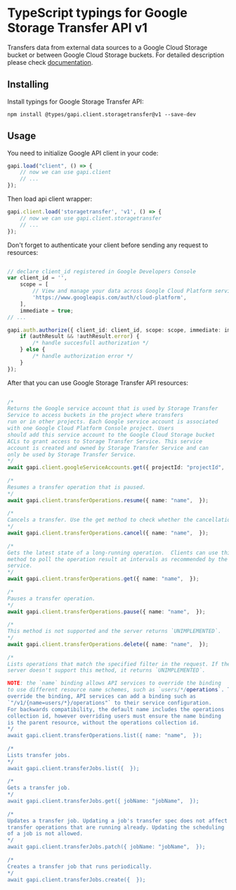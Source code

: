 # TypeScript typings for Google Storage Transfer API v1
Transfers data from external data sources to a Google Cloud Storage bucket or between Google Cloud Storage buckets.
For detailed description please check [documentation](https://cloud.google.com/storage/transfer).

## Installing

Install typings for Google Storage Transfer API:
```
npm install @types/gapi.client.storagetransfer@v1 --save-dev
```

## Usage

You need to initialize Google API client in your code:
```typescript
gapi.load("client", () => { 
    // now we can use gapi.client
    // ... 
});
```

Then load api client wrapper:
```typescript
gapi.client.load('storagetransfer', 'v1', () => {
    // now we can use gapi.client.storagetransfer
    // ... 
});
```

Don't forget to authenticate your client before sending any request to resources:
```typescript

// declare client_id registered in Google Developers Console
var client_id = '',
    scope = [     
        // View and manage your data across Google Cloud Platform services
        'https://www.googleapis.com/auth/cloud-platform',
    ],
    immediate = true;
// ...

gapi.auth.authorize({ client_id: client_id, scope: scope, immediate: immediate }, authResult => {
    if (authResult && !authResult.error) {
        /* handle succesfull authorization */
    } else {
        /* handle authorization error */
    }
});            
```

After that you can use Google Storage Transfer API resources:

```typescript 
    
/* 
Returns the Google service account that is used by Storage Transfer
Service to access buckets in the project where transfers
run or in other projects. Each Google service account is associated
with one Google Cloud Platform Console project. Users
should add this service account to the Google Cloud Storage bucket
ACLs to grant access to Storage Transfer Service. This service
account is created and owned by Storage Transfer Service and can
only be used by Storage Transfer Service.  
*/
await gapi.client.googleServiceAccounts.get({ projectId: "projectId",  }); 
    
/* 
Resumes a transfer operation that is paused.  
*/
await gapi.client.transferOperations.resume({ name: "name",  }); 
    
/* 
Cancels a transfer. Use the get method to check whether the cancellation succeeded or whether the operation completed despite cancellation.  
*/
await gapi.client.transferOperations.cancel({ name: "name",  }); 
    
/* 
Gets the latest state of a long-running operation.  Clients can use this
method to poll the operation result at intervals as recommended by the API
service.  
*/
await gapi.client.transferOperations.get({ name: "name",  }); 
    
/* 
Pauses a transfer operation.  
*/
await gapi.client.transferOperations.pause({ name: "name",  }); 
    
/* 
This method is not supported and the server returns `UNIMPLEMENTED`.  
*/
await gapi.client.transferOperations.delete({ name: "name",  }); 
    
/* 
Lists operations that match the specified filter in the request. If the
server doesn't support this method, it returns `UNIMPLEMENTED`.

NOTE: the `name` binding allows API services to override the binding
to use different resource name schemes, such as `users/*/operations`. To
override the binding, API services can add a binding such as
`"/v1/{name=users/*}/operations"` to their service configuration.
For backwards compatibility, the default name includes the operations
collection id, however overriding users must ensure the name binding
is the parent resource, without the operations collection id.  
*/
await gapi.client.transferOperations.list({ name: "name",  }); 
    
/* 
Lists transfer jobs.  
*/
await gapi.client.transferJobs.list({  }); 
    
/* 
Gets a transfer job.  
*/
await gapi.client.transferJobs.get({ jobName: "jobName",  }); 
    
/* 
Updates a transfer job. Updating a job's transfer spec does not affect
transfer operations that are running already. Updating the scheduling
of a job is not allowed.  
*/
await gapi.client.transferJobs.patch({ jobName: "jobName",  }); 
    
/* 
Creates a transfer job that runs periodically.  
*/
await gapi.client.transferJobs.create({  });
```